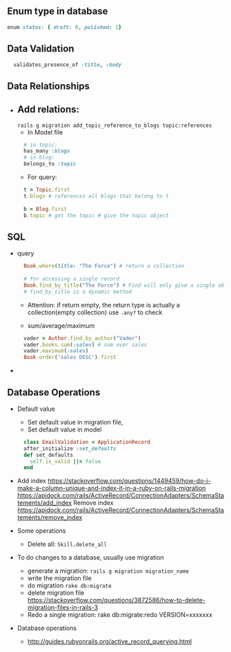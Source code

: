 ## Enum type in database
```ruby
enum status: { draft: 0, pulished: 1}
```

## Data Validation
```ruby
  validates_presence_of :title, :body
```

## Data Relationships
- Add relations:
  - 
  `rails g migration add_topic_reference_to_blogs topic:references`
  - In Model file
  ```ruby
    # in topic:
    has_many :blogs
    # in blog:
    belongs_to :topic
  ```
  - For query:
  ```ruby
    t = Topic.first
    t.blogs # references all blogs that belong to t
    
    b = Blog.first
    b.topic # get the topic # give the topic object
  ```
  
  
## SQL
- query
  ```ruby
    Book.where(title: "The Force") # return a collection
    
    # for accessing a single record
    Book.find_by_title("The Force") # Find will only give a single object
    # find_by_title is a dynamic method
  ```
  
  - Attention: if return empty, the return type is actually a collection(empty collection)
    use `.any?` to check
    
  - sum/average/maximum
  ```ruby
    vader = Author.find_by_author("Vader")
    vader.books.sum(:sales) # sum over sales
    vader.maximum(:sales)
    Book.order('sales DESC').first
  ```
- 


## Database Operations
- Default value
  - Set default value in migration file,
  - Set default value in model
  ```ruby
    class EmailValidation < ApplicationRecord
    after_initialize :set_defaults
    def set_defaults
      self.is_valid ||= false
    end
  ```

- Add index
  https://stackoverflow.com/questions/1449459/how-do-i-make-a-column-unique-and-index-it-in-a-ruby-on-rails-migration
  https://apidock.com/rails/ActiveRecord/ConnectionAdapters/SchemaStatements/add_index
  Remove index
  https://apidock.com/rails/ActiveRecord/ConnectionAdapters/SchemaStatements/remove_index

- Some operations 
  - Delete all: `Skill.delete_all`
  
- To do changes to a database, usually use migration
  - generate a migration:
    ` rails g migration migration_name `
  - write the migration file
  - do migration
    `rake db:migrate`
  - delete migration file
    https://stackoverflow.com/questions/3872586/how-to-delete-migration-files-in-rails-3
  - Redo a single migration: rake db:migrate:redo VERSION=xxxxxxx
- Database operations
  - http://guides.rubyonrails.org/active_record_querying.html
  
